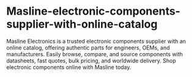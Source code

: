 # Masline-electronic-components-supplier-with-online-catalog
Masline Electronics is a trusted electronic components supplier with an online catalog, offering authentic parts for engineers, OEMs, and manufacturers. Easily browse, compare, and source components with datasheets, fast quotes, bulk pricing, and worldwide delivery. Shop electronic components online with Masline today.
